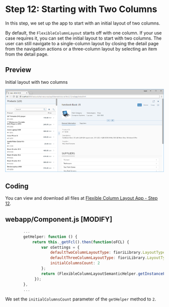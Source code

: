 <!-- loioa96fbe44ae6544589a096041f99d38c2 -->

# Step 12: Starting with Two Columns

In this step, we set up the app to start with an initial layout of two columns.

By default, the `FlexibleColumnLayout` starts off with one column. If your use case requires it, you can set the initial layout to start with two columns. The user can still navigate to a single-column layout by closing the detail page from the navigation actions or a three-column layout by selecting an item from the detail page.



<a name="loioa96fbe44ae6544589a096041f99d38c2__section_yfh_d31_12b"/>

## Preview

   
  
<a name="loioa96fbe44ae6544589a096041f99d38c2__fig_zfh_d31_12b"/>Initial layout with two columns

 ![](images/Starting_with_Two_Columns_Fiori_2_0_Tutorial_18a03a8.png "Initial layout with two columns") 



<a name="loioa96fbe44ae6544589a096041f99d38c2__section_fd2_4dd_lbb"/>

## Coding

You can view and download all files at [Flexible Column Layout App - Step 12](https://ui5.sap.com/#/sample/sap.f.tutorial.fiori2.12/preview).



<a name="loioa96fbe44ae6544589a096041f99d38c2__section_wlp_xpj_l4b"/>

## webapp/Component.js \[MODIFY\]

```js
		...
		getHelper: function () {
			return this._getFcl().then(function(oFCL) {
				var oSettings = {
					defaultTwoColumnLayoutType: fioriLibrary.LayoutType.TwoColumnsMidExpanded,
					defaultThreeColumnLayoutType: fioriLibrary.LayoutType.ThreeColumnsMidExpanded,
					initialColumnsCount: 2
				};
				return (FlexibleColumnLayoutSemanticHelper.getInstanceFor(oFCL, oSettings));
			 });
		},
		...
```

We set the `initialColumnsCount` parameter of the `getHelper` method to `2`.

